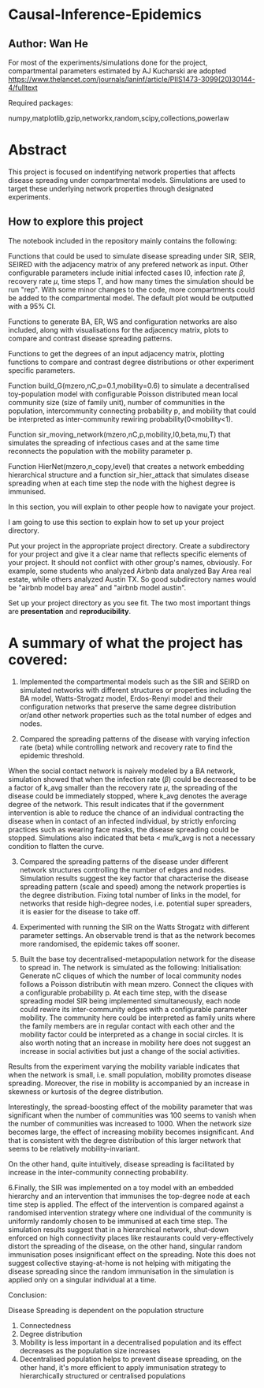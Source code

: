 # Causal-Inference-Epidemics
## Author: Wan He

For most of the experiments/simulations done for the project, compartmental parameters estimated by AJ Kucharski are adopted
https://www.thelancet.com/journals/laninf/article/PIIS1473-3099(20)30144-4/fulltext

Required packages:

numpy,matplotlib,gzip,networkx,random,scipy,collections,powerlaw

# Abstract
This project is focused on indentifying network properties that affects disease spreading under compartmental models. Simulations are used to target these underlying network properties through designated experiments. 


## How to explore this project

The notebook included in the repository mainly contains the following:

Functions that could be used to simulate disease spreading under SIR, SEIR, SEIRED with the adjacency matrix of any prefered network as input. Other configurable parameters include initial infected cases I0, infection rate $\beta$, recovery rate $\mu$, time steps T, and how many times the simulation should be run "rep". With some minor changes to the code, more compartments could be added to the compartmental model. The default plot would be outputted with a 95% CI.

Functions to generate BA, ER, WS and configuration networks are also included, along with visualisations for the adjacency matrix, plots to compare and contrast disease spreading patterns.

Functions to get the degrees of an input adjacency matrix, plotting functions to compare and contrast degree distributions or other experiment specific parameters.

Function build_G(mzero,nC,p=0.1,mobility=0.6) to simulate a decentralised toy-population model with configurable Poisson distributed mean local community size (size of family unit), number of communities in the population, intercommunity connecting probability p, and mobility that could be interpreted as inter-community rewiring probability(0<mobility<1).

Function sir_moving_network(mzero,nC,p,mobility,I0,beta,mu,T) that simulates the spreading of infectious cases and at the same time reconnects the population with the mobility parameter p.

Function HierNet(mzero,n_copy,level) that creates a network embedding hierarchical structure and a function sir_hier_attack that simulates disease spreading when at each time step the node with the highest degree is immunised.


In this section, you will explain to other people how to navigate your project.

I am going to use this section to explain how to set up your project directory.

Put your project in the appropriate project directory. Create a subdirectory for your project and give it a clear name that reflects specific elements of your project.  It should not conflict with other group's names, obviously.  For example, some students who analyzed Airbnb data analyzed Bay Area real estate, while others analyzed Austin TX.  So good subdirectory names would be "airbnb model bay area" and "airbnb model austin".

Set up your project directory as you see fit.  The two most important things are **presentation** and **reproducibility**.



# A summary of what the project has covered:

1. Implemented the compartmental models such as the SIR and SEIRD on simulated networks with different structures or properties including the BA model, Watts-Strogatz model, Erdos-Renyi model and their configuration networks that preserve the same degree distribution or/and other network properties such as the total number of edges and nodes. 

2. Compared the spreading patterns of the disease with varying infection rate (beta) while controlling network and recovery rate to find the epidemic threshold.

When the social contact network is naively modeled by a BA network, simulation showed that when the infection rate ($\beta$) could be decreased to be a factor of k_avg smaller than the recovery rate $\mu$, the spreading of the disease could be immediately stopped, where k_avg denotes the average degree of the network. This result indicates that if the government intervention is able to reduce the chance of an individual contracting the disease when in contact of an infected individual, by strictly enforcing practices such as wearing face masks, the disease spreading could be stopped. Simulations also indicated that beta < mu/k_avg is not a necessary condition to flatten the curve.

3. Compared the spreading patterns of the disease under different network structures controlling the number of edges and nodes. Simulation results suggest the key factor that characterise the disease spreading pattern (scale and speed) among the network properties is the degree distribution. Fixing total number of links in the model, for networks that reside high-degree nodes, i.e. potential super spreaders, it is easier for the disease to take off.

4. Experimented with running the SIR on the Watts Strogatz with different parameter settings. An observable trend is that as the network becomes more randomised, the epidemic takes off sooner.


5. Built the base toy decentralised-metapopulation network for the disease to spread in. The network is simulated as the following:
Initialisation: Generate nC cliques of which the number of local community nodes follows a Poisson distributin with mean mzero. Connect the cliques with a configurable probability p. At each time step, with the disease spreading model SIR being implemented simultaneously, each node could rewire its inter-community edges with a configurable parameter mobility. The community here could be interpreted as family units where the family members are in regular contact with each other and the mobility factor could be interpreted as a change in social circles. It is also worth noting that an increase in mobility here does not suggest an increase in social activities but just a change of the social activities.

Results from the experiment varying the mobility variable indicates that when the network is small, i.e. small population, mobility promotes disease spreading. Moreover, the rise in mobility is accompanied by an increase in skewness or kurtosis  of the degree distribution.

Interestingly, the spread-boosting effect of the mobility parameter that was significant when the number of communities was 100 seems to vanish when the number of communities was increased to 1000. When the network size becomes large, the effect of increasing mobility becomes insignificant. And that is consistent with the degree distribution of this larger network that seems to be relatively mobility-invariant.

On the other hand, quite intuitively, disease spreading is facilitated by increase in the inter-community connecting probability.


6.Finally, the SIR was implemented on a toy model with an embedded hierarchy and an intervention that immunises the top-degree node at each time step is applied. The effect of the intervention is compared against a randomised intervention strategy where one individual of the community is uniformly randomly chosen to be immunised at each time step. The simulation results suggest that in a hierarchical network, shut-down enforced on high connectivity places like restaurants could very-effectively distort the spreading of the disease, on the other hand, singular random immunisation poses insignificant effect on the spreading. Note this does not suggest collective staying-at-home is not helping with mitigating the disease spreading since the random immunisation in the simulation is applied only on a singular individual at a time.


Conclusion:

Disease Spreading is dependent on the population structure

1. Connectedness
2. Degree distribution
3. Mobility is less important in a decentralised population and its effect decreases as the population size increases
4. Decentralised population helps to prevent disease spreading, on the other hand, it's more efficient to apply immunisation strategy to hierarchically structured or centralised populations






